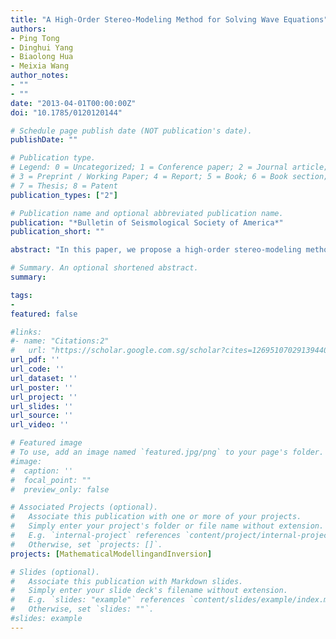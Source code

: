 ```yaml
---
title: "A High‐Order Stereo‐Modeling Method for Solving Wave Equations"
authors:
- Ping Tong
- Dinghui Yang
- Biaolong Hua
- Meixia Wang
author_notes:
- ""
- ""
date: "2013-04-01T00:00:00Z"
doi: "10.1785/0120120144"

# Schedule page publish date (NOT publication's date).
publishDate: ""

# Publication type.
# Legend: 0 = Uncategorized; 1 = Conference paper; 2 = Journal article;
# 3 = Preprint / Working Paper; 4 = Report; 5 = Book; 6 = Book section;
# 7 = Thesis; 8 = Patent
publication_types: ["2"]

# Publication name and optional abbreviated publication name.
publication: "*Bulletin of Seismological Society of America*"
publication_short: ""

abstract: "In this paper, we propose a high‐order stereo‐modeling method (STEM) to approximate the high‐order spatial derivatives included in the wave equations using simultaneously wave‐field displacements and their gradients and propose a two‐step method for time marching, which is called the two‐step STEM in brief. The two‐step STEM has a higher‐order accuracy in space than conventional finite‐difference (FD) methods when the same number of spatial grid points in a wavelength is used. For example, the stereo‐modeling method that uses five points in one spatial direction can achieve an eighth‐order accuracy in space, whereas other FD methods such as conventional FD methods, Lax–Wendroff correction (LWC) methods, and other methods only have a fourth‐order accuracy. Theoretical properties of the two‐step STEM including stability and errors are analyzed for 1D and 2D cases. The numerical dispersion relationship provided by the two‐step STEM for 1D and 2D cases are also investigated in this study. Meanwhile, we present numerical results computed by the two‐step STEM and compare with the eighth‐order LWC method, the eighth‐order staggered‐grid FD method, and the fourth‐order staggered‐grid method. Numerical results show that the two‐step STEM can effectively suppress numerical dispersion caused by discretizing the wave equations when coarse spatial grids are used or models have strong velocity contrasts between adjacent layers. In contrast to other high‐order FD methods such as the eighth‐order LWC, the eighth‐order staggered‐grid FD, and the fourth‐order staggered‐grid method, the new method has substantially less computational time and requires less memory because large spatial and time increments can be used. Thus, the two‐step STEM can be potentially used to solve large‐scale wave‐propagation problems and seismic tomography."

# Summary. An optional shortened abstract.
summary:

tags:
-
featured: false

#links:
#- name: "Citations:2"
#   url: "https://scholar.google.com.sg/scholar?cites=12695107029139440308&as_sdt=2005&sciodt=0,5&hl=en"
url_pdf: ''
url_code: ''
url_dataset: ''
url_poster: ''
url_project: ''
url_slides: ''
url_source: ''
url_video: ''

# Featured image
# To use, add an image named `featured.jpg/png` to your page's folder.
#image:
#  caption: ''
#  focal_point: ""
#  preview_only: false

# Associated Projects (optional).
#   Associate this publication with one or more of your projects.
#   Simply enter your project's folder or file name without extension.
#   E.g. `internal-project` references `content/project/internal-project/index.md`.
#   Otherwise, set `projects: []`.
projects: [MathematicalModellingandInversion]

# Slides (optional).
#   Associate this publication with Markdown slides.
#   Simply enter your slide deck's filename without extension.
#   E.g. `slides: "example"` references `content/slides/example/index.md`.
#   Otherwise, set `slides: ""`.
#slides: example
---
```


